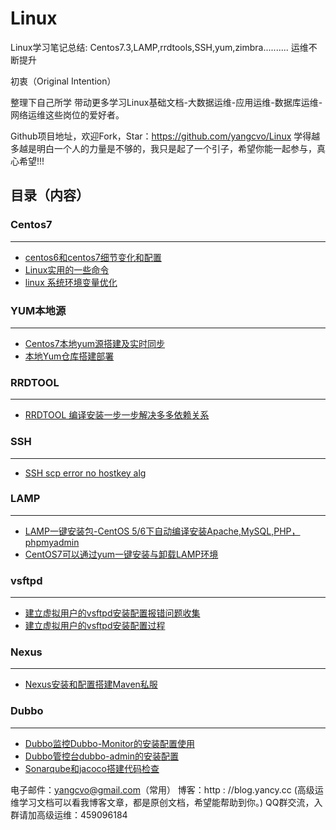 # Linux
Linux学习笔记总结: Centos7.3,LAMP,rrdtools,SSH,yum,zimbra..........
运维不断提升

初衷（Original Intention）

整理下自己所学 带动更多学习Linux基础文档-大数据运维-应用运维-数据库运维-网络运维这些岗位的爱好者。

Github项目地址，欢迎Fork，Star：https://github.com/yangcvo/Linux
学得越多越是明白一个人的力量是不够的，我只是起了一个引子，希望你能一起参与，真心希望!!!



## 目录（内容）

### Centos7
---

* [centos6和centos7细节变化和配置](https://github.com/yangcvo/Linux/blob/master/centos7.1/centos6%E5%92%8Ccentos7%E7%BB%86%E8%8A%82%E5%8F%98%E5%8C%96%E5%92%8C%E9%85%8D%E7%BD%AE.md)
* [Linux实用的一些命令](https://github.com/yangcvo/Linux/blob/master/Linux%E5%AE%9E%E7%94%A8%E7%9A%84%E4%B8%80%E4%BA%9B%E5%91%BD%E4%BB%A4.md)
* [linux 系统环境变量优化](https://github.com/yangcvo/Linux/blob/master/linux%E7%B3%BB%E7%BB%9F%E7%8E%AF%E5%A2%83%E5%8F%98%E9%87%8F%E4%BC%98%E5%8C%96.md)

### YUM本地源
---

* [Centos7本地yum源搭建及实时同步](https://github.com/yangcvo/Linux/blob/master/YUM/Centos7%E6%9C%AC%E5%9C%B0yum%E6%BA%90%E6%90%AD%E5%BB%BA%E5%8F%8A%E5%AE%9E%E6%97%B6%E5%90%8C%E6%AD%A5.md)
* [本地Yum仓库搭建部署](https://github.com/yangcvo/Linux/blob/master/YUM/%E6%9C%AC%E5%9C%B0Yum%E4%BB%93%E5%BA%93%E6%90%AD%E5%BB%BA%E9%83%A8%E7%BD%B2.md)

### RRDTOOL
---

* [RRDTOOL 编译安装一步一步解决多多依赖关系](https://github.com/yangcvo/Linux/blob/master/rrdtool/RRDTOOL%E7%BC%96%E8%AF%91%E5%AE%89%E8%A3%85%E4%B8%80%E6%AD%A5%E4%B8%80%E6%AD%A5%E8%A7%A3%E5%86%B3%E5%A4%9A%E5%A4%9A%E4%BE%9D%E8%B5%96%E5%85%B3%E7%B3%BB.md)

### SSH
---

* [SSH scp error no hostkey alg](https://github.com/yangcvo/Linux/blob/master/SSH/SSH%20scp%20error%20no%20hostkey%20alg.md)

### LAMP
---

* [LAMP一键安装包-CentOS 5/6下自动编译安装Apache,MySQL,PHP，phpmyadmin](https://github.com/yangcvo/Linux/blob/master/LAMP/LAMP%E4%B8%80%E9%94%AE%E5%AE%89%E8%A3%85%E5%8C%85-CentOS%205:6%E4%B8%8B%E8%87%AA%E5%8A%A8%E7%BC%96%E8%AF%91%E5%AE%89%E8%A3%85.md)
* [CentOS7可以通过yum一键安装与卸载LAMP环境](https://github.com/yangcvo/Linux/blob/master/LAMP/yum%E4%B8%80%E9%94%AE%E5%AE%89%E8%A3%85%E4%B8%8E%E5%8D%B8%E8%BD%BDLAMP%E7%8E%AF%E5%A2%83.md)

### vsftpd
---

* [建立虚拟用户的vsftpd安装配置报错问题收集](https://github.com/yangcvo/Linux/blob/master/Vsftpd/%E5%BB%BA%E7%AB%8B%E8%99%9A%E6%8B%9F%E7%94%A8%E6%88%B7%E7%9A%84vsftpd%E5%AE%89%E8%A3%85%E9%85%8D%E7%BD%AE%E6%8A%A5%E9%94%99%E9%97%AE%E9%A2%98%E6%94%B6%E9%9B%86.md)
* [建立虚拟用户的vsftpd安装配置过程](https://github.com/yangcvo/Linux/blob/master/Vsftpd/%E5%BB%BA%E7%AB%8B%E8%99%9A%E6%8B%9F%E7%94%A8%E6%88%B7%E7%9A%84vsftpd%E5%AE%89%E8%A3%85%E9%85%8D%E7%BD%AE%E8%BF%87%E7%A8%8B.md)

### Nexus
---

* [Nexus安装和配置搭建Maven私服](https://github.com/yangcvo/Linux/blob/master/Nexus/Nexus%E5%AE%89%E8%A3%85%E5%92%8C%E9%85%8D%E7%BD%AE%E6%90%AD%E5%BB%BAMaven%E7%A7%81%E6%9C%8D.md)

### Dubbo
---

* [Dubbo监控Dubbo-Monitor的安装配置使用](https://github.com/yangcvo/Linux/blob/master/Dubbo/Dubbo%E7%9B%91%E6%8E%A7Dubbo-Monitor%E7%9A%84%E5%AE%89%E8%A3%85%E9%85%8D%E7%BD%AE%E4%BD%BF%E7%94%A8.md)
* [Dubbo管控台dubbo-admin的安装配置](https://github.com/yangcvo/Linux/blob/master/Dubbo/Dubbo%E7%9B%91%E6%8E%A7%E7%AE%A1%E6%8E%A7%E5%8F%B0dubbo-admin%E7%9A%84%E5%AE%89%E8%A3%85%E9%85%8D%E7%BD%AE.md)
* [Sonarqube和jacoco搭建代码检查](https://github.com/yangcvo/Linux/blob/master/Dubbo/Sonarqube%E5%92%8Cjacoco%E6%90%AD%E5%BB%BA%E4%BB%A3%E7%A0%81%E6%A3%80%E6%9F%A5.md)


电子邮件：yangcvo@gmail.com（常用）
博客：http : //blog.yancy.cc (高级运维学习文档可以看我博客文章，都是原创文档，希望能帮助到你。)
QQ群交流，入群请加高级运维：459096184


